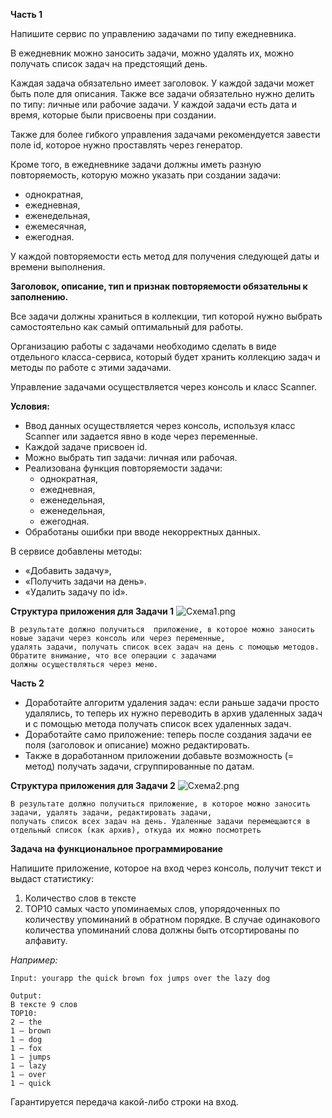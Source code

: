 **Часть 1**

Напишите сервис по управлению задачами по типу ежедневника.

В ежедневник можно заносить задачи, можно удалять их, можно получать список задач на предстоящий день.

Каждая задача обязательно имеет заголовок. У каждой задачи может быть поле для описания. Также все задачи обязательно нужно делить по типу: личные или рабочие задачи. У каждой задачи есть дата и время, которые были присвоены при создании.

Также для более гибкого управления задачами рекомендуется завести поле id, которое нужно проставлять через генератор.

Кроме того, в ежедневнике задачи должны иметь разную повторяемость, которую можно указать при создании задачи:
* однократная,
* ежедневная,
* еженедельная,
* ежемесячная,
* ежегодная.

У каждой повторяемости есть метод для получения следующей даты и времени выполнения.

**Заголовок, описание, тип и признак повторяемости обязательны к заполнению.**

Все задачи должны храниться в коллекции, тип которой нужно выбрать самостоятельно как самый оптимальный для работы.

Организацию работы с задачами необходимо сделать в виде отдельного класса-сервиса, который будет хранить коллекцию задач и методы по работе с этими задачами.

Управление задачами осуществляется через консоль и класс Scanner.

**Условия:**
* Ввод данных осуществляется через консоль, используя класс Scanner или задается явно в коде через переменные.
* Каждой задаче присвоен id.
* Можно выбрать тип задачи: личная или рабочая.
* Реализована функция повторяемости задачи:
  * однократная,
  * ежедневная,
  * еженедельная,
  * еженедельная,
  * ежегодная.
* Обработаны ошибки при вводе некорректных данных.

В сервисе добавлены методы:
* «Добавить задачу»,
* «Получить задачи на день».
* «Удалить задачу по id».

**Структура приложения для Задачи 1**
![Схема1.png](..%2F..%2F2%20%D0%BA%D1%83%D1%80%D1%81%2F%D0%9A%D1%83%D1%80%D1%81%D0%BE%D0%B2%D0%BE%D0%B9%20%D0%BF%D1%80%D0%BE%D0%B5%D0%BA%D1%82%2F%D0%A1%D1%85%D0%B5%D0%BC%D0%B01.png)

    В результате должно получиться  приложение, в которое можно заносить новые задачи через консоль или через переменные, 
    удалять задачи, получать список всех задач на день с помощью методов. Обратите внимание, что все операции с задачами 
    должны осуществляться через меню.


**Часть 2**
* Доработайте алгоритм удаления задач: если раньше задачи просто удалялись, то теперь их нужно переводить в архив удаленных задач и с помощью метода получать список всех удаленных задач.
* Доработайте само приложение: теперь после создания задачи ее поля (заголовок и описание) можно редактировать.
* Также в доработанном приложении добавьте возможность (= метод) получать задачи, сгруппированные по датам.


**Структура приложения для Задачи 2**
![Схема2.png](..%2F..%2F2%20%D0%BA%D1%83%D1%80%D1%81%2F%D0%9A%D1%83%D1%80%D1%81%D0%BE%D0%B2%D0%BE%D0%B9%20%D0%BF%D1%80%D0%BE%D0%B5%D0%BA%D1%82%2F%D0%A1%D1%85%D0%B5%D0%BC%D0%B02.png)

    В результате должно получиться приложение, в которое можно заносить задачи, удалять задачи, редактировать задачи, 
    получать список всех задач на день. Удаленные задачи перемещаются в отдельный список (как архив), откуда их можно посмотреть


**Задача на функциональное программирование**

Напишите приложение, которое на вход через консоль, получит текст и выдаст статистику:

1. Количество слов в тексте
2. TOP10 самых часто упоминаемых слов, упорядоченных по количеству упоминаний в обратном порядке. В случае одинакового количества упоминаний слова должны быть отсортированы по алфавиту.

_Например:_

`Input:
yourapp the quick brown fox jumps over the lazy dog`

    Output:
    В тексте 9 слов
    TOP10:
    2 — the
    1 — brown
    1 — dog
    1 — fox
    1 — jumps
    1 — lazy
    1 — over
    1 — quick

Гарантируется передача какой-либо строки на вход.



